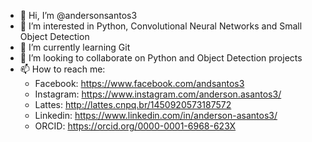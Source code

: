- 👋 Hi, I’m @andersonsantos3
- 👀 I’m interested in Python, Convolutional Neural Networks and Small Object Detection
- 🌱 I’m currently learning Git
- 💞️ I’m looking to collaborate on Python and Object Detection projects
- 📫 How to reach me:
  - Facebook: https://www.facebook.com/andsantos3
  - Instagram: https://www.instagram.com/anderson.asantos3/
  - Lattes: http://lattes.cnpq.br/1450920573187572
  - Linkedin: https://www.linkedin.com/in/anderson-asantos3/
  - ORCID: https://orcid.org/0000-0001-6968-623X

<!---
andersonsantos3/andersonsantos3 is a ✨ special ✨ repository because its `README.md` (this file) appears on your GitHub profile.
You can click the Preview link to take a look at your changes.
--->
